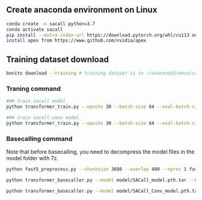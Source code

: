 ## Create anaconda environment on Linux
```bash
conda create -n sacall python=3.7
conda activate sacall
pip install --extra-index-url https://download.pytorch.org/whl/cu113 ont-bonito==0.6.1 torchaudio torchvision tensorboard 
install apex from https://www.github.com/nvidia/apex
```

## Training dataset download
```bash
bonito download --training # training dataset is in ~/anaconda3/envs/sacall/lib/python3.7/site-packages/bonito/data/ 
```

### Traning command
```bash
### train sacall model
python transformer_train.py --epochs 30 --batch-size 64 --eval-batch-size 64 --lr-warmup-ratio 0.02 --lr-hold-ratio 0.98 --lr-decay-ratio 0.0 --lr 0.0001 --lr-end 1e-5 --print-freq 10 --eval-freq 1 --ngpus-per-node 2 [bonito_training_dataset_dir] [training_output_dir]

### train sacall-conv model
python transformer_train.py --epochs 30 --batch-size 64 --eval-batch-size 64 --use-conv-transformer-encoder --lr-warmup-ratio 0.02 --lr-hold-ratio 0.98 --lr-decay-ratio 0.0 --lr 0.0001 --lr-end 1e-5 --print-freq 10 --eval-freq 1 --ngpus-per-node 2 [bonito_training_dataset_dir] [training_output_dir]
```

### Basecalling command
Note that before basecalling, you need to decompress the model files in the model folder with 7z. 
```bash
python fast5_preprocess.py --chunksize 3600 --overlap 400 --nproc 1 fast5_sample fast5_preprocess_output

python transformer_basecaller.py --model model/SACall_model.pth.tar --batch-size 1 --gpu 0 --seed 40 --chunksize 3600 --overlap 400 fast5_preprocess_output sacall_model_output 

python transformer_basecaller.py --model model/SACall_Conv_model.pth.tar --use-conv-transformer-encoder --batch-size 1 --gpu 0 --seed 40 --chunksize 3600 --overlap 400 fast5_preprocess_output sacall_conv_model_output
```
